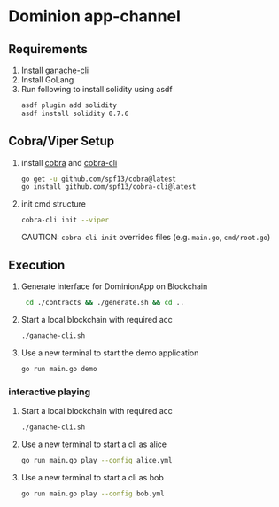 # Dominion app-channel

## Requirements

1. Install [ganache-cli](https://github.com/trufflesuite/ganache-cli)
2. Install GoLang
3. Run following to install solidity using asdf
    ```sh
    asdf plugin add solidity
    asdf install solidity 0.7.6
    ```

## Cobra/Viper Setup
1. install [cobra](https://github.com/spf13/cobra) and [cobra-cli](https://github.com/spf13/cobra-cli/blob/main/README.md)
   ```sh
   go get -u github.com/spf13/cobra@latest
   go install github.com/spf13/cobra-cli@latest
   ```
2. init cmd structure
   ```sh
   cobra-cli init --viper
   ```
   CAUTION: ```cobra-cli init``` overrides files (e.g. ```main.go```, ```cmd/root.go```)

## Execution

1. Generate interface for DominionApp on Blockchain
   ```sh
    cd ./contracts && ./generate.sh && cd ..
    ```
2. Start a local blockchain with required acc
   ```sh
   ./ganache-cli.sh
    ```
3. Use a new terminal to start the demo application
   ```sh
   go run main.go demo
   ```

### interactive playing
1. Start a local blockchain with required acc
   ```sh
   ./ganache-cli.sh
    ```
2. Use a new terminal to start a cli as alice
   ```sh
   go run main.go play --config alice.yml
   ```
3. Use a new terminal to start a cli as bob
   ```sh
   go run main.go play --config bob.yml
   ```